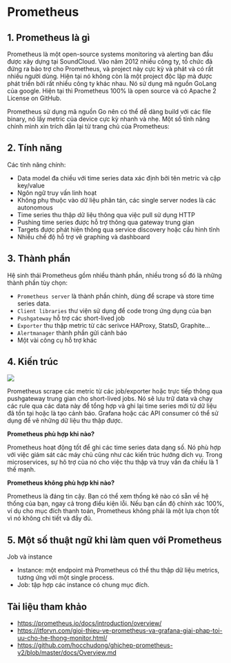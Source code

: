 # Prometheus

## 1. Prometheus là gì

Prometheus là một open-source systems monitoring và alerting ban đầu được xây dựng tại SoundCloud. Vào năm 2012 nhiều công ty, tổ chức đã đứng ra bảo trợ cho Prometheus, và project này cực kỳ và phát và có rất nhiều người dùng. Hiện tại nó không còn là một project độc lập mà được phát triển bởi rất nhiều công ty khác nhau. Nó sử dụng mã nguồn GoLang của google. Hiện tại thì Prometheus 100% là open source và có Apache 2 License on GitHub.

Prometheus sử dụng mã nguồn Go nên có thể dễ dàng build với các file binary, nó lấy metric của device cực kỳ nhanh và nhẹ. Một số tính năng chính mình xin trích dẫn lại từ trang chủ của Prometheus:

## 2. Tính năng
Các tính năng chính:

- Data model đa chiều với time series data xác định bởi tên metric và cặp key/value
- Ngôn ngữ truy vấn linh hoạt
- Không phụ thuộc vào dữ liệu phân tán, các single server nodes là các autonomous
- Time series thu thập dữ liệu thông qua việc pull sử dụng HTTP
- Pushing time series được hỗ trợ thông qua gateway trung gian
- Targets được phát hiện thông qua service discovery hoặc cấu hình tĩnh
- Nhiều chế độ hỗ trợ vẽ graphing và dashboard

## 3. Thành phần

Hệ sinh thái Prometheus gồm nhiều thành phần, nhiều trong số đó là những thành phần tùy chọn:

- `Prometheus server` là thành phần chính, dùng để scrape và store time series data.
- `Client libraries` thư viện sử dụng để code trong ứng dụng của bạn
- `Pushgateway` hỗ trợ các short-lived job
- `Exporter` thu thập metric từ các serivce HAProxy, StatsD, Graphite...
- `Alertmanager` thành phần gửi cảnh báo
- Một vài công cụ hỗ trợ khác

## 4. Kiến trúc

<img src=https://i.imgur.com/MnTFaXS.png>

Prometheus scrape các metric từ các job/exporter hoặc trực tiếp thông qua pushgateway trung gian cho short-lived jobs. Nó sẽ lưu trữ data và chạy các rule qua các data này để tổng hợp và ghi lại time series mới từ dữ liệu đã tồn tại hoặc là tạo cảnh báo. Grafana hoặc các API consumer có thể sử dụng để vẽ những dữ liệu thu thập được.

**Prometheus phù hợp khi nào?**

Prometheus hoạt động tốt để ghi các time series data dạng số. Nó phù hợp với việc giám sát các máy chủ cũng như các kiến trúc hướng dich vụ. Trong microservices, sự hô trợ của nó cho việc thu thập và truy vấn đa chiều là 1 thế mạnh.

**Prometheus không phù hợp khi nào?**

Prometheus là đáng tin cậy. Bạn có thể xem thống kê nào có sẵn về hệ thống của bạn, ngay cả trong điều kiện lỗi. Nếu bạn cần độ chính xác 100%, ví dụ cho mục đích thanh toán, Prometheus không phải là một lựa chọn tốt vì nó không chi tiết và đầy đủ.

## 5. Một số thuật ngữ khi làm quen với Prometheus
Job và instance
- Instance: một endpoint mà Prometheus có thể thu thập dữ liệu metrics, tương ứng với một single process.
- Job: tập hợp các instance có chung mục đích.



## Tài liệu tham khảo
- https://prometheus.io/docs/introduction/overview/
- https://itforvn.com/gioi-thieu-ve-prometheus-va-grafana-giai-phap-toi-uu-cho-he-thong-monitor.html/
- https://github.com/hocchudong/ghichep-prometheus-v2/blob/master/docs/Overview.md
